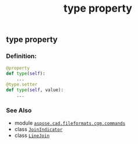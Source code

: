 ﻿---
title: type property
second_title: Aspose.CAD for Python via .NET API References
description: 
type: docs
weight: 80
url: /python-net/aspose.cad.fileformats.cgm.commands/linejoin/type/
is_root: false
---

## type property

### Definition:
```python
@property
def type(self):
    ...
@type.setter
def type(self, value):
    ...
```

### See Also
* module [`aspose.cad.fileformats.cgm.commands`](../../)
* class [`JoinIndicator`](/cad/python-net/aspose.cad.fileformats.cgm.enums/joinindicator)
* class [`LineJoin`](/cad/python-net/aspose.cad.fileformats.cgm.commands/linejoin)
